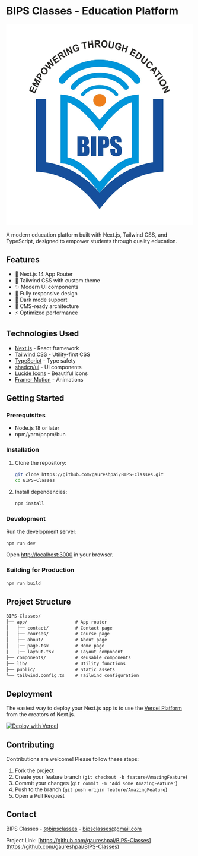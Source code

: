 # BIPS Classes - Education Platform

![BIPS Classes Banner](./public/logo.jpg)

A modern education platform built with Next.js, Tailwind CSS, and TypeScript, designed to empower students through quality education.

## Features

- 🚀 Next.js 14 App Router
- 🎨 Tailwind CSS with custom theme
- ✨ Modern UI components
- 📱 Fully responsive design
- 🌙 Dark mode support
- 📝 CMS-ready architecture
- ⚡ Optimized performance

## Technologies Used

- [Next.js](https://nextjs.org/) - React framework
- [Tailwind CSS](https://tailwindcss.com/) - Utility-first CSS
- [TypeScript](https://www.typescriptlang.org/) - Type safety
- [shadcn/ui](https://ui.shadcn.com/) - UI components
- [Lucide Icons](https://lucide.dev/) - Beautiful icons
- [Framer Motion](https://www.framer.com/motion/) - Animations

## Getting Started

### Prerequisites

- Node.js 18 or later
- npm/yarn/pnpm/bun

### Installation

1. Clone the repository:
   ```bash
   git clone https://github.com/gaureshpai/BIPS-Classes.git
   cd BIPS-Classes
   ```

2. Install dependencies:
   ```bash
   npm install
   ```

### Development

Run the development server:
```bash
npm run dev
```

Open [http://localhost:3000](http://localhost:3000) in your browser.

### Building for Production

```bash
npm run build
```

## Project Structure

```
BIPS-Classes/
├── app/                  # App router
│   ├── contact/          # Contact page
│   ├── courses/          # Course page
│   ├── about/            # About page
│   |── page.tsx          # Home page
|   |── layout.tsx        # Layout component
├── components/           # Reusable components
├── lib/                  # Utility functions
├── public/               # Static assets
└── tailwind.config.ts    # Tailwind configuration
```

## Deployment

The easiest way to deploy your Next.js app is to use the [Vercel Platform](https://vercel.com/new?utm_medium=default-template&filter=next.js&utm_source=create-next-app&utm_campaign=create-next-app-readme) from the creators of Next.js.

[![Deploy with Vercel](https://vercel.com/button)](https://vercel.com/new/clone?repository-url=https://github.com/gaureshpai/BIPS-Classes)

## Contributing

Contributions are welcome! Please follow these steps:

1. Fork the project
2. Create your feature branch (`git checkout -b feature/AmazingFeature`)
3. Commit your changes (`git commit -m 'Add some AmazingFeature'`)
4. Push to the branch (`git push origin feature/AmazingFeature`)
5. Open a Pull Request

## Contact

BIPS Classes - [@bipsclasses](https://twitter.com/bipsclasses) - bipsclasses@gmail.com

Project Link: [https://github.com/gaureshpai/BIPS-Classes](https://github.com/gaureshpai/BIPS-Classes)